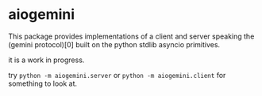 # aiogemini

This package provides implementations of a client and server speaking the
(gemini protocol)[0] built on the python stdlib asyncio primitives.

it is a work in progress.

try `python -m aiogemini.server` or `python -m aiogemini.client` for something
to look at.
